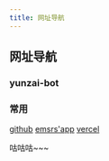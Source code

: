 ```yaml
---
title: 网址导航
---
```


## 网址导航

### yunzai-bot

### 常用

 [github](https://github.com/emersers/emsrs.doc)
 [emsrs'app](https://app.emsrs.site/)
 [vercel](https://vercel.com/emersers/emsrsdoc/)

咕咕咕~~~
